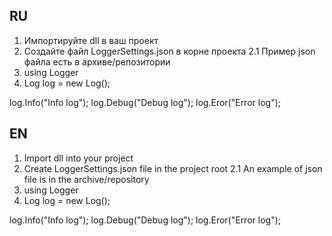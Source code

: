 ## **RU**

1. Импортируйте dll в ваш проект 
2. Создайте файл LoggerSettings.json в корне проекта
2.1 Пример json файла есть в архиве/репозитории
3. using Logger
4. Log log = new Log();


log.Info("Info log");
log.Debug("Debug log");
log.Eror("Error log");

## **EN**

1. Import dll into your project
2. Create LoggerSettings.json file in the project root
2.1 An example of json file is in the archive/repository
3. using Logger
4. Log log = new Log();

log.Info("Info log");
log.Debug("Debug log");
log.Eror("Error log");

